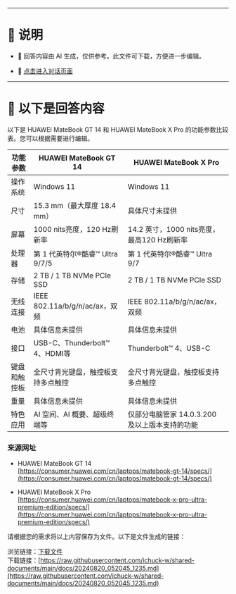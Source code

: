 ------

# 📃 说明

- 📃 回答内容由 AI 生成，仅供参考。此文件可下载，方便进一步编辑。

- 🤖 [点击进入对话页面](https://www.aibangxuanxing.com)

------

# 📃 以下是回答内容

以下是 HUAWEI MateBook GT 14 和 HUAWEI MateBook X Pro 的功能参数比较表。您可以根据需要进行编辑。

| 功能参数         | HUAWEI MateBook GT 14                  | HUAWEI MateBook X Pro                   |
|-------------------|----------------------------------------|-----------------------------------------|
| 操作系统          | Windows 11                             | Windows 11                              |
| 尺寸              | 15.3 mm（最大厚度 18.4 mm）           | 具体尺寸未提供                          |
| 屏幕              | 1000 nits亮度，120 Hz刷新率           | 14.2 英寸，1000 nits亮度，最高120 Hz刷新率 |
| 处理器            | 第 1 代英特尔®酷睿™ Ultra 9/7/5      | 第 1 代英特尔®酷睿™ Ultra 9/7         |
| 存储              | 2 TB / 1 TB NVMe PCIe SSD              | 2 TB / 1 TB NVMe PCIe SSD               |
| 无线连接          | IEEE 802.11a/b/g/n/ac/ax，双频        | IEEE 802.11a/b/g/n/ac/ax，双频         |
| 电池              | 具体信息未提供                         | 具体信息未提供                          |
| 接口              | USB-C、Thunderbolt™ 4、HDMI等         | Thunderbolt™ 4、USB-C                   |
| 键盘和触控板      | 全尺寸背光键盘，触控板支持多点触控    | 全尺寸背光键盘，触控板支持多点触控    |
| 重量              | 具体信息未提供                         | 具体信息未提供                          |
| 特色应用          | AI 空间、AI 概要、超级终端等          | 仅部分电脑管家 14.0.3.200 及以上版本支持的功能 |

### 来源网址
- HUAWEI MateBook GT 14  
  [https://consumer.huawei.com/cn/laptops/matebook-gt-14/specs/](https://consumer.huawei.com/cn/laptops/matebook-gt-14/specs/)

- HUAWEI MateBook X Pro  
  [https://consumer.huawei.com/cn/laptops/matebook-x-pro-ultra-premium-edition/specs/](https://consumer.huawei.com/cn/laptops/matebook-x-pro-ultra-premium-edition/specs/)

请根据您的需求将以上内容保存为文件。以下是文件生成的链接：

浏览链接：[下载文件](https://ichuck-w.github.io/shared-documents/#/20240820_052045_1235.md)  
下载链接：[https://raw.githubusercontent.com/ichuck-w/shared-documents/main/docs/20240820_052045_1235.md](https://raw.githubusercontent.com/ichuck-w/shared-documents/main/docs/20240820_052045_1235.md)